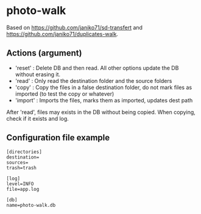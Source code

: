 # photo-walk

Based on https://github.com/janiko71/sd-transfert and https://github.com/janiko71/duplicates-walk.

## Actions (argument)

- 'reset' : Delete DB and then read. All other options update the DB without erasing it. 
- 'read' : Only read the destination folder and the source folders 
- 'copy' : Copy the files in a false destination folder, do not mark files as imported (to test the copy or whatever)
- 'import' : Imports the files, marks them as imported, updates dest path

After 'read', files may exists in the DB without being copied. When copying, check if it exists and log. 

## Configuration file example

```
[directories]
destination=
sources=
trash=trash

[log]
level=INFO
file=app.log

[db]
name=photo-walk.db
```